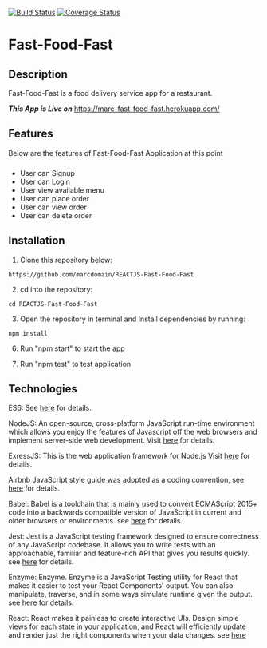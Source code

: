 [![Build Status](https://travis-ci.org/marcdomain/REACTJS-Fast-Food-Fast.svg?branch=develop)](https://travis-ci.org/marcdomain/REACTJS-Fast-Food-Fast) [![Coverage Status](https://coveralls.io/repos/github/marcdomain/REACTJS-Fast-Food-Fast/badge.svg?branch=develop)](https://coveralls.io/github/marcdomain/REACTJS-Fast-Food-Fast?branch=develop)

# Fast-Food-Fast

## Description
Fast-Food-Fast​ is a food delivery service app for a restaurant.

**_This App is Live on_** https://marc-fast-food-fast.herokuapp.com/

## Features
Below are the features of Fast-Food-Fast Application at this point

###
- User can Signup <br>
- User can Login <br>
- User view available menu<br>
- User can place order<br>
- User can view order<br>
- User can delete order<br>


## Installation
1. Clone this repository below:
```
https://github.com/marcdomain/REACTJS-Fast-Food-Fast
```
2. cd into the repository:
```
cd REACTJS-Fast-Food-Fast
```
3. Open the repository in terminal and Install dependencies by running:
```
npm install
```

6. Run "npm start" to start the app

8. Run "npm test" to test application


## Technologies

ES6: See [here](https://en.wikipedia.org/wiki/ECMAScript) for details.

NodeJS: An open-source, cross-platform JavaScript run-time environment which allows you enjoy the features of Javascript off the web browsers and implement server-side web development. Visit [here](https://nodejs.org/en/) for details.

ExressJS: This is the web application framework for Node.js Visit [here](https://expressjs.com) for details.

Airbnb JavaScript style guide was adopted as a coding convention, see [here](https://github.com/airbnb/javascript) for details.

Babel: Babel is a toolchain that is mainly used to convert ECMAScript 2015+ code into a backwards compatible version of JavaScript in current and older browsers or environments.  see [here](https://babeljs.io/docs/en/) for details.

Jest: Jest is a JavaScript testing framework designed to ensure correctness of any JavaScript codebase. It allows you to write tests with an approachable, familiar and feature-rich API that gives you results quickly. see [here](https://jestjs.io/) for details.

Enzyme: Enzyme. Enzyme is a JavaScript Testing utility for React that makes it easier to test your React Components' output. You can also manipulate, traverse, and in some ways simulate runtime given the output. see [here](https://github.com/airbnb/enzyme) for details.

React: React makes it painless to create interactive UIs. Design simple views for each state in your application, and React will efficiently update and render just the right components when your data changes. see [here](https://reactjs.org/)
